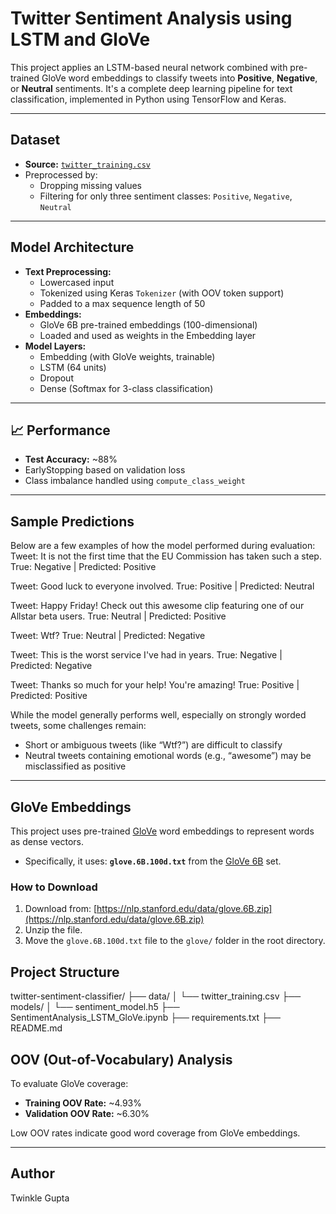 #  Twitter Sentiment Analysis using LSTM and GloVe

This project applies an LSTM-based neural network combined with pre-trained GloVe word embeddings to classify tweets into **Positive**, **Negative**, or **Neutral** sentiments. It's a complete deep learning pipeline for text classification, implemented in Python using TensorFlow and Keras.

---

##  Dataset

- **Source:** [`twitter_training.csv`](./data/twitter_training.csv)
- Preprocessed by:
  - Dropping missing values
  - Filtering for only three sentiment classes: `Positive`, `Negative`, `Neutral`

---

##  Model Architecture

- **Text Preprocessing:**
  - Lowercased input
  - Tokenized using Keras `Tokenizer` (with OOV token support)
  - Padded to a max sequence length of 50
- **Embeddings:**
  - GloVe 6B pre-trained embeddings (100-dimensional)
  - Loaded and used as weights in the Embedding layer
- **Model Layers:**
  - Embedding (with GloVe weights, trainable)
  - LSTM (64 units)
  - Dropout
  - Dense (Softmax for 3-class classification)

---

## 📈 Performance

- **Test Accuracy:** ~88%
- EarlyStopping based on validation loss
- Class imbalance handled using `compute_class_weight`

---

##  Sample Predictions

Below are a few examples of how the model performed during evaluation:
Tweet: It is not the first time that the EU Commission has taken such a step.
True: Negative | Predicted: Positive 

Tweet: Good luck to everyone involved.
True: Positive | Predicted: Neutral 

Tweet: Happy Friday! Check out this awesome clip featuring one of our Allstar beta users.
True: Neutral | Predicted: Positive 

Tweet: Wtf?
True: Neutral | Predicted: Negative 

Tweet: This is the worst service I've had in years.
True: Negative | Predicted: Negative 

Tweet: Thanks so much for your help! You're amazing!
True: Positive | Predicted: Positive 

While the model generally performs well, especially on strongly worded tweets, some challenges remain:
- Short or ambiguous tweets (like “Wtf?”) are difficult to classify
- Neutral tweets containing emotional words (e.g., “awesome”) may be misclassified as positive

---
##  GloVe Embeddings

This project uses pre-trained [GloVe](https://nlp.stanford.edu/projects/glove/) word embeddings to represent words as dense vectors.

- Specifically, it uses: **`glove.6B.100d.txt`** from the [GloVe 6B](https://nlp.stanford.edu/data/glove.6B.zip) set.

### How to Download

1. Download from: [https://nlp.stanford.edu/data/glove.6B.zip](https://nlp.stanford.edu/data/glove.6B.zip)
2. Unzip the file.
3. Move the `glove.6B.100d.txt` file to the `glove/` folder in the root directory.

## Project Structure

twitter-sentiment-classifier/
├── data/
│   └── twitter_training.csv
├── models/
│   └── sentiment_model.h5
├── SentimentAnalysis_LSTM_GloVe.ipynb
├── requirements.txt
├── README.md

##  OOV (Out-of-Vocabulary) Analysis

To evaluate GloVe coverage:

- **Training OOV Rate:** ~4.93%
- **Validation OOV Rate:** ~6.30%

Low OOV rates indicate good word coverage from GloVe embeddings.

---

## Author
Twinkle Gupta



